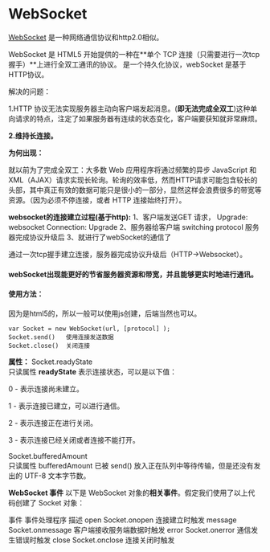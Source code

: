 # WebSocket

[WebSocket](http://websocket.org/) 是一种网络通信协议和http2.0相似。

WebSocket 是 HTML5 开始提供的一种在**单个 TCP 连接（只需要进行一次tcp握手）**上进行全双工通讯的协议。		是一个持久化协议，webSocket 是基于HTTP协议。

解决的问题：

1.HTTP 协议无法实现服务器主动向客户端发起消息。(**即无法完成全双工**)这种单向请求的特点，注定了如果服务器有连续的状态变化，客户端要获知就非常麻烦。

**2.维持长连接。**

**为何出现：**

就以前为了完成全双工：大多数 Web 应用程序将通过频繁的异步 JavaScript 和 XML（AJAX）请求实现长轮询。轮询的效率低，然而HTTP请求可能包含较长的头部，其中真正有效的数据可能只是很小的一部分，显然这样会浪费很多的带宽等资源。（因为必须不停连接，或者 HTTP 连接始终打开）。

**websocket的连接建立过程(基于http):**
1、客户端发送GET 请求， Upgrade: websocket    Connection: Upgrade
2、服务器给客户端 switching protocol  服务器完成协议升级后
3、就进行了webSocket的通信了

通过一次tcp握手建立连接，服务器完成协议升级后（HTTP->Websocket）。

#### webSocket出现能更好的节省服务器资源和带宽，并且能够更实时地进行通讯。

#### 使用方法：

因为是html5的，所以一般可以使用js创建，后端当然也可以。

```
var Socket = new WebSocket(url, [protocol] );
Socket.send()	使用连接发送数据
Socket.close()	关闭连接
```

**属性：**
Socket.readyState	
只读属性 **readyState** 表示连接状态，可以是以下值：

0 - 表示连接尚未建立。

1 - 表示连接已建立，可以进行通信。

2 - 表示连接正在进行关闭。

3 - 表示连接已经关闭或者连接不能打开。

Socket.bufferedAmount	
只读属性 bufferedAmount 已被 send() 放入正在队列中等待传输，但是还没有发出的 UTF-8 文本字节数。

**WebSocket 事件**
以下是 WebSocket 对象的**相关事件**。假定我们使用了以上代码创建了 Socket 对象：

事件	事件处理程序	描述
open	Socket.onopen	连接建立时触发
message	Socket.onmessage	客户端接收服务端数据时触发
error	Socket.onerror	通信发生错误时触发
close	Socket.onclose	连接关闭时触发